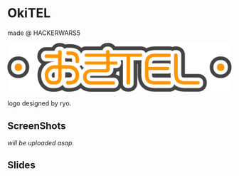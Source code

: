 # OkiTEL

made @ HACKERWARS5

![](docs/img/logo.png)

logo designed by ryo.

## ScreenShots

*will be uploaded asap.*

## Slides

<script async class="speakerdeck-embed" data-id="baecd966c756416f9248bb8163d11095" data-ratio="1.77777777777778" src="//speakerdeck.com/assets/embed.js"></script>
